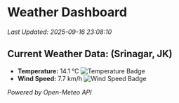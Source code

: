 
# Weather Dashboard

_Last Updated: 2025-09-16 23:08:10_

## Current Weather Data: (Srinagar, JK)
- **Temperature:** 14.1 °C ![Temperature Badge](https://img.shields.io/badge/Temperature-Low%20Temp-blue)
- **Wind Speed:** 7.7 km/h ![Wind Speed Badge](https://img.shields.io/badge/Wind%20Speed-Light%20Wind-blue)

*Powered by Open-Meteo API*
